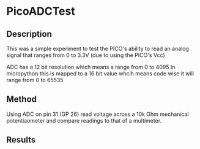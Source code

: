 # PicoADCTest

## Description

This was a simple experiment to test the PICO's ability to read an analog signal that ranges from 0 to 3.3V  (due to using the PICO's Vcc)

ADC has a 12 bit resolution which means a range from 0 to 4095
In micropython this is mapped to a 16 bit value whcih means code wise it will range from 0 to 65535

## Method

Using ADC on pin 31 (GP 26) read voltage across a 10k Ohm mechanical potentiaometer and compare readings to that of a multimeter.


## Results
